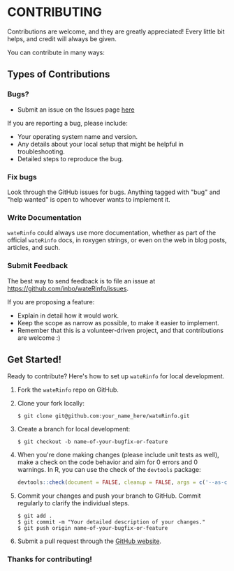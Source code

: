 # CONTRIBUTING #

Contributions are welcome, and they are greatly appreciated! Every little bit helps, and credit will always be given.

You can contribute in many ways:

## Types of Contributions

### Bugs?

* Submit an issue on the Issues page [here](https://github.com/inbo/wateRinfo/issues)

If you are reporting a bug, please include:

* Your operating system name and version.
* Any details about your local setup that might be helpful in troubleshooting.
* Detailed steps to reproduce the bug.

### Fix bugs

Look through the GitHub issues for bugs. Anything tagged with "bug" and "help wanted" is open to whoever wants to implement it.

### Write Documentation

`wateRinfo` could always use more documentation, whether as part of the official `wateRinfo` docs, in roxygen strings, or even on the web in blog posts, articles, and such.

### Submit Feedback

The best way to send feedback is to file an issue at https://github.com/inbo/wateRinfo/issues.

If you are proposing a feature:

* Explain in detail how it would work.
* Keep the scope as narrow as possible, to make it easier to implement.
* Remember that this is a volunteer-driven project, and that contributions are welcome :)

## Get Started!

Ready to contribute? Here's how to set up `wateRinfo` for local development.

1. Fork the `wateRinfo` repo on GitHub.

2. Clone your fork locally:

     ```basic
     $ git clone git@github.com:your_name_here/wateRinfo.git
     ```

3. Create a branch for local development:

    ```basic
    $ git checkout -b name-of-your-bugfix-or-feature
    ```

4. When you're done making changes (please include unit tests as well), make a check on the code behavior and aim for 0 errors and 0 warnings. In R, you can use the check of the `devtools` package:

    ```r
    devtools::check(document = FALSE, cleanup = FALSE, args = c('--as-cran'))
    ```

5. Commit your changes and push your branch to GitHub. Commit regularly to clarify the individual steps.

    ```basic
    $ git add .
    $ git commit -m "Your detailed description of your changes."
    $ git push origin name-of-your-bugfix-or-feature
    ```

6. Submit a pull request through the [GitHub website](https://github.com/inbo/wateRinfo/pulls).

### Thanks for contributing!
